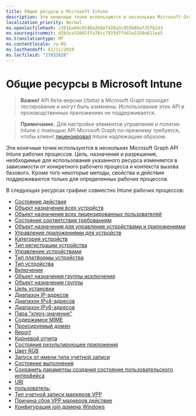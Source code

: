 ```yaml
---
title: Общие ресурсы в Microsoft Intune
description: Эти конечные точки используются в нескольких Microsoft Graph API Intune рабочих процессов.  Цель, назначения и разрешения, необходимые для использования указанного ресурса изменяется в зависимости от конкретного рабочего процесса и контекста вызова базового.  Кроме того некоторые методы, свойства и действия поддерживаются только для определенных рабочих процессов.
localization_priority: Normal
ms.openlocfilehash: c381ba84c9240a2b8e7428a3c055b8baf35fb243
ms.sourcegitcommit: d2b3ca32602ffa76cc7925d7f4d1e2258e611ea5
ms.translationtype: MT
ms.contentlocale: ru-RU
ms.lasthandoff: 01/11/2019
ms.locfileid: "27852628"
---
```

# <a name="shared-resources-in-microsoft-intune"></a>Общие ресурсы в Microsoft Intune

> **Важно!** API бета-версии (/beta) в Microsoft Graph проходят тестирование и могут быть изменены. Использование этих API в производственных приложениях не поддерживается.

> **Примечание.** Для настройки элементов управления и политик Intune с помощью API Microsoft Graph по-прежнему требуется, чтобы клиент [лицензировал](https://www.microsoft.com/en-us/cloud-platform/microsoft-intune-pricing) Intune надлежащим образом.

Эти конечные точки используются в нескольких Microsoft Graph API Intune рабочих процессов.  Цель, назначения и разрешения, необходимые для использования указанного ресурса изменяется в зависимости от конкретного рабочего процесса и контекста вызова базового.  Кроме того некоторые методы, свойства и действия поддерживаются только для определенных рабочих процессов.

В следующих ресурсах графике совместно Intune рабочих процессов:

- [Состояние действия](intune-shared-actionstate.md)
- [Объект назначения всех устройств](intune-shared-alldevicesassignmenttarget.md)
- [Объект назначения всех лицензированных пользователей](intune-shared-alllicensedusersassignmenttarget.md)
- [Состояние соответствия требованиям](intune-shared-compliancestatus.md)
- [Объект назначения для управления устройствами и приложениями](intune-shared-deviceandappmanagementassignmenttarget.md)
- [Управление приложениями для устройств](intune-shared-deviceappmanagement.md)
- [Категория устройств](intune-shared-devicecategory.md)
- [Тип регистрации устройства](intune-shared-deviceenrollmenttype.md)
- [Управление устройствами](intune-shared-devicemanagement.md)
- [Тип платформы устройства](intune-shared-deviceplatformtype.md)
- [Тип устройства](intune-shared-devicetype.md)
- [Включение](intune-shared-enablement.md)
- [Объект назначения группы исключения](intune-shared-exclusiongroupassignmenttarget.md)
- [Объект назначения группы](intune-shared-groupassignmenttarget.md)
- [Цель установки](intune-shared-installintent.md)
- [Диапазон IP-адресов](intune-shared-iprange.md)
- [Диапазон IPv4-адресов](intune-shared-ipv4range.md)
- [Диапазон IPv6-адресов](intune-shared-ipv6range.md)
- [Пара "ключ-значение"](intune-shared-keyvaluepair.md)
- [Содержимое MIME](intune-shared-mimecontent.md)
- [Проксируемый домен](intune-shared-proxieddomain.md)
- [Report](intune-shared-report.md)
- [Корневой отчета](intune-shared-reportroot.md)
- [Состояния результирующее приложения](intune-shared-resultantappstate.md)
- [Цвет RGB](intune-shared-rgbcolor.md)
- [Запуск от имени типа учетной записи](intune-shared-runasaccounttype.md)
- [Состояние выполнения](intune-shared-runstate.md)
- [Сохранить параметры создания состояние пользовательского интерфейса](intune-shared-saveduistategenerationoptions.md)
- [URI](intune-shared-uri.md)
- [пользователь](intune-shared-user.md);
- [Тип учетной записи маркеров VPP](intune-shared-vpptokenaccounttype.md)
- [Причина сбоя VPP маркеров действие](intune-shared-vpptokenactionfailurereason.md)
- [Конфигурация join домена Windows](intune-shared-windowsdomainjoinconfiguration.md)
